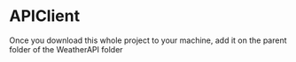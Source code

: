 # APIClient
Once you download this whole project to your machine, add it on the parent folder of the WeatherAPI folder
